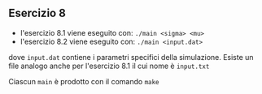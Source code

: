 ## Esercizio 8
- l'esercizio 8.1 viene eseguito con: `./main <sigma> <mu>`
- l'esercizio 8.2 viene eseguito con: `./main <input.dat>`

dove `input.dat` contiene i parametri specifici della simulazione. Esiste un file analogo anche per l'esercizio 8.1 il cui nome è `input.txt`

Ciascun `main` è prodotto con il comando `make`

